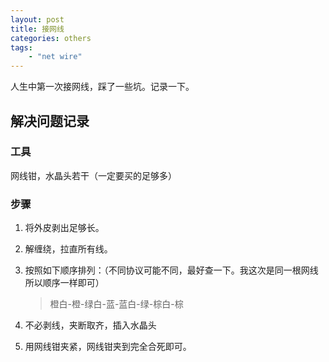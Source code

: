 ```yaml
---
layout: post
title: 接网线
categories: others
tags:
    - "net wire"
---
```


人生中第一次接网线，踩了一些坑。记录一下。

## 解决问题记录

### 工具

网线钳，水晶头若干（一定要买的足够多）

### 步骤

1. 将外皮剥出足够长。

1. 解缠绕，拉直所有线。

1. 按照如下顺序排列：（不同协议可能不同，最好查一下。我这次是同一根网线所以顺序一样即可）

    > 橙白-橙-绿白-蓝-蓝白-绿-棕白-棕

1. 不必剥线，夹断取齐，插入水晶头

1. 用网线钳夹紧，网线钳夹到完全合死即可。


